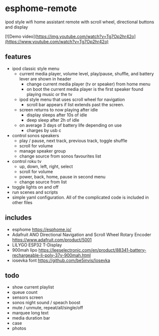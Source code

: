 # esphome-remote
ipod style wifi home assistant remote with scroll wheel, directional buttons and display

[![Demo video](https://img.youtube.com/watch?v=Tg7Op2hr42o](https://www.youtube.com/watch?v=Tg7Op2hr42o)

## features
- ipod classic style menu
	- current media player, volume level, play/pause, shuffle, and battery lever are shown in header
		- change current media player (tv or speaker) from home menu
		- on boot the current media player is the first speaker found playing music or the tv
	- ipod style menu that uses scroll wheel for navigation
		- scroll bar appears if list extends past the screen. 
	- screen returns to now playing after idle
		- display sleeps after 10s of idle
		- deep sleep after 2h of idle
	- on average 3 days of battery life depending on use
		- charges by usb c
- control sonos speakers
	- play / pause, next track, previous track, toggle shuffle
	- scroll for volume
	- manage speaker group
	- change source from sonos favourites list
- control roku tv
	- up, down, left, right, select
	- scroll for volume
	- power, back, home, pause in second menu
	- change source from list
- toggle lights on and off
- run scenes and scripts
- simple yaml configuration. All of the complicated code is included in other files

## includes
- esphome https://esphome.io/
- Adafruit ANO Directional Navigation and Scroll Wheel Rotary Encoder https://www.adafruit.com/product/5001
- LILYGO ESP32 T-Display
- 900mah lipo https://leeselectronic.com/en/product/88341-battery-rechargeable-li-poly-37v-900mah.html
- iosevka font https://github.com/be5invis/Iosevka

## todo
- show current playlist
- queue count
- sensors screen
- sonos night sound / speach boost
- mute / unmute, repeat/all/single/off
- marquee long text
- media duration bar
- case
- photos
